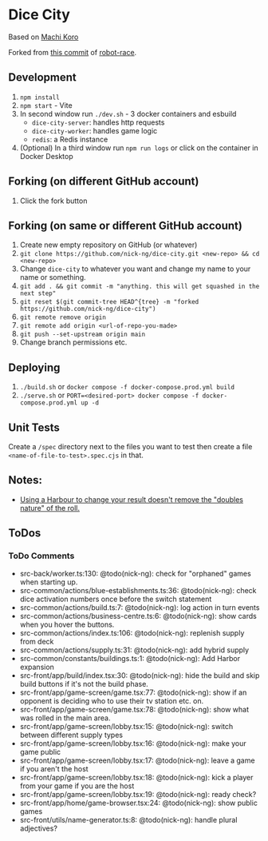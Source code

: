 # Dice City

Based on [Machi Koro](https://boardgamegeek.com/boardgame/143884/machi-koro)

Forked from [this commit](https://github.com/nick-ng/robot-race/tree/4e2171de5a381738632dc7b82158660d9dde2bb7) of [robot-race](https://github.com/nick-ng/robot-race).

## Development

1. `npm install`
2. `npm start` - Vite
3. In second window run `./dev.sh` - 3 docker containers and esbuild
   - `dice-city-server`: handles http requests
   - `dice-city-worker`: handles game logic
   - `redis`: a Redis instance
4. (Optional) In a third window run `npm run logs` or click on the container in Docker Desktop

## Forking (on different GitHub account)

1. Click the fork button

## Forking (on same or different GitHub account)

1. Create new empty repository on GitHub (or whatever)
2. `git clone https://github.com/nick-ng/dice-city.git <new-repo> && cd <new-repo>`
3. Change `dice-city` to whatever you want and change my name to your name or something.
4. `git add . && git commit -m "anything. this will get squashed in the next step"`
5. `git reset $(git commit-tree HEAD^{tree} -m "forked https://github.com/nick-ng/dice-city")`
6. `git remote remove origin`
7. `git remote add origin <url-of-repo-you-made>`
8. `git push --set-upstream origin main`
9. Change branch permissions etc.

## Deploying

1. `./build.sh` or `docker compose -f docker-compose.prod.yml build`
2. `./serve.sh` or `PORT=<desired-port> docker compose -f docker-compose.prod.yml up -d`

## Unit Tests

Create a `/spec` directory next to the files you want to test then create a file `<name-of-file-to-test>.spec.cjs` in that.

## Notes:

- [Using a Harbour to change your result doesn't remove the "doubles nature" of the roll.](https://boardgamegeek.com/thread/1312128/amusement-park-harbor)

## ToDos

### ToDo Comments

- src-back/worker.ts:130: @todo(nick-ng): check for "orphaned" games when starting up.
- src-common/actions/blue-establishments.ts:36: @todo(nick-ng): check dice activation numbers once before the switch statement
- src-common/actions/build.ts:7: @todo(nick-ng): log action in turn events
- src-common/actions/business-centre.ts:6: @todo(nick-ng): show cards when you hover the buttons.
- src-common/actions/index.ts:106: @todo(nick-ng): replenish supply from deck
- src-common/actions/supply.ts:31: @todo(nick-ng): add hybrid supply
- src-common/constants/buildings.ts:1: @todo(nick-ng): Add Harbor expansion
- src-front/app/build/index.tsx:30: @todo(nick-ng): hide the build and skip build buttons if it's not the build phase.
- src-front/app/game-screen/game.tsx:77: @todo(nick-ng): show if an opponent is deciding who to use their tv station etc. on.
- src-front/app/game-screen/game.tsx:78: @todo(nick-ng): show what was rolled in the main area.
- src-front/app/game-screen/lobby.tsx:15: @todo(nick-ng): switch between different supply types
- src-front/app/game-screen/lobby.tsx:16: @todo(nick-ng): make your game public
- src-front/app/game-screen/lobby.tsx:17: @todo(nick-ng): leave a game if you aren't the host
- src-front/app/game-screen/lobby.tsx:18: @todo(nick-ng): kick a player from your game if you are the host
- src-front/app/game-screen/lobby.tsx:19: @todo(nick-ng): ready check?
- src-front/app/home/game-browser.tsx:24: @todo(nick-ng): show public games
- src-front/utils/name-generator.ts:8: @todo(nick-ng): handle plural adjectives?
